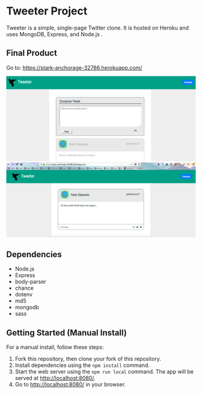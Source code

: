 # Tweeter Project

Tweeter is a simple, single-page Twitter clone. It is hosted on Heroku and uses MongoDB, Express, and Node.js .


## Final Product

Go to: https://stark-anchorage-32786.herokuapp.com/

!["URLs View"](https://github.com/jdpaterson/tweeter/blob/master/ReadMeFiles/ComposeTweets.png)
!["Login Page"](https://github.com/jdpaterson/tweeter/blob/master/ReadMeFiles/ReadTweets.png)

## Dependencies

- Node.js
- Express
- body-parser
- chance
- dotenv
- md5
- mongodb
- sass


## Getting Started (Manual Install)
For a manual install, follow these steps:
1. Fork this repository, then clone your fork of this repository.
2. Install dependencies using the `npm install` command.
3. Start the web server using the `npm run local` command. The app will be served at <http://localhost:8080/>.
4. Go to <http://localhost:8080/> in your browser.

